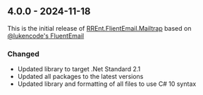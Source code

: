 ﻿## 4.0.0 - 2024-11-18

This is the initial release of [RREnt.FlientEmail.Mailtrap](https://github.com/RoLYroLLsEnterprises/RREnt.FluentEmail/tree/main/src/Senders/FluentEmail.Mailtrap) based on [@lukencode's FluentEmail](https://github.com/lukencode/FluentEmail)

### Changed
- Updated library to target .Net Standard 2.1
- Updated all packages to the latest versions
- Updated library and formatting of all files to use C# 10 syntax
